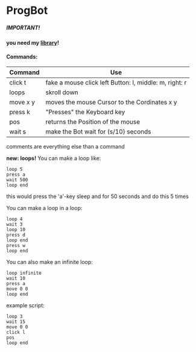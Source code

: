# ProgBot##### IMPORTANT!__you need my [library](http://github.com/mrbesen/Y-Lib)!__#### Commands:Command | Use--------|----------click t | fake a mouse click left Button: l, middle: m, right: rloops | skroll down move x y | moves the mouse Cursor to the Cordinates x ypress k | "Presses" the Keyboard keypos | returns the Position of the mousewait s |make the Bot wait for (s/10) secondscomments are everything else than a command__new: loops!__You can make a loop like:```loop 5press await 500loop end```this would press the 'a'-key sleep and for 50 seconds and do this 5 timesYou can make a loop in a loop:```loop 4wait 3loop 10press dloop endpress wloop end```You can also make an infinite loop:```loop infinitewait 10press amove 0 0loop end```example script:```loop 3wait 15move 0 0click lposloop end```